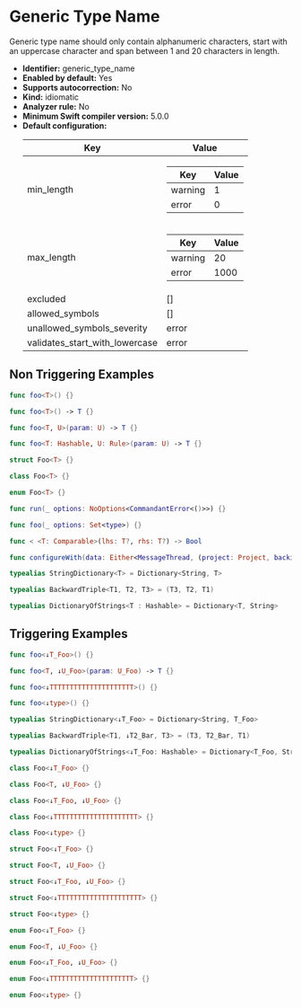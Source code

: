 # Generic Type Name

Generic type name should only contain alphanumeric characters, start with an uppercase character and span between 1 and 20 characters in length.

* **Identifier:** generic_type_name
* **Enabled by default:** Yes
* **Supports autocorrection:** No
* **Kind:** idiomatic
* **Analyzer rule:** No
* **Minimum Swift compiler version:** 5.0.0
* **Default configuration:**
  <table>
  <thead>
  <tr><th>Key</th><th>Value</th></tr>
  </thead>
  <tbody>
  <tr>
  <td>
  min_length
  </td>
  <td>
  <table>
  <thead>
  <tr><th>Key</th><th>Value</th></tr>
  </thead>
  <tbody>
  <tr>
  <td>
  warning
  </td>
  <td>
  1
  </td>
  </tr>
  <tr>
  <td>
  error
  </td>
  <td>
  0
  </td>
  </tr>
  </tbody>
  </table>
  </td>
  </tr>
  <tr>
  <td>
  max_length
  </td>
  <td>
  <table>
  <thead>
  <tr><th>Key</th><th>Value</th></tr>
  </thead>
  <tbody>
  <tr>
  <td>
  warning
  </td>
  <td>
  20
  </td>
  </tr>
  <tr>
  <td>
  error
  </td>
  <td>
  1000
  </td>
  </tr>
  </tbody>
  </table>
  </td>
  </tr>
  <tr>
  <td>
  excluded
  </td>
  <td>
  []
  </td>
  </tr>
  <tr>
  <td>
  allowed_symbols
  </td>
  <td>
  []
  </td>
  </tr>
  <tr>
  <td>
  unallowed_symbols_severity
  </td>
  <td>
  error
  </td>
  </tr>
  <tr>
  <td>
  validates_start_with_lowercase
  </td>
  <td>
  error
  </td>
  </tr>
  </tbody>
  </table>

## Non Triggering Examples

```swift
func foo<T>() {}
```

```swift
func foo<T>() -> T {}
```

```swift
func foo<T, U>(param: U) -> T {}
```

```swift
func foo<T: Hashable, U: Rule>(param: U) -> T {}
```

```swift
struct Foo<T> {}
```

```swift
class Foo<T> {}
```

```swift
enum Foo<T> {}
```

```swift
func run(_ options: NoOptions<CommandantError<()>>) {}
```

```swift
func foo(_ options: Set<type>) {}
```

```swift
func < <T: Comparable>(lhs: T?, rhs: T?) -> Bool
```

```swift
func configureWith(data: Either<MessageThread, (project: Project, backing: Backing)>)
```

```swift
typealias StringDictionary<T> = Dictionary<String, T>
```

```swift
typealias BackwardTriple<T1, T2, T3> = (T3, T2, T1)
```

```swift
typealias DictionaryOfStrings<T : Hashable> = Dictionary<T, String>
```

## Triggering Examples

```swift
func foo<↓T_Foo>() {}
```

```swift
func foo<T, ↓U_Foo>(param: U_Foo) -> T {}
```

```swift
func foo<↓TTTTTTTTTTTTTTTTTTTTT>() {}
```

```swift
func foo<↓type>() {}
```

```swift
typealias StringDictionary<↓T_Foo> = Dictionary<String, T_Foo>
```

```swift
typealias BackwardTriple<T1, ↓T2_Bar, T3> = (T3, T2_Bar, T1)
```

```swift
typealias DictionaryOfStrings<↓T_Foo: Hashable> = Dictionary<T_Foo, String>
```

```swift
class Foo<↓T_Foo> {}
```

```swift
class Foo<T, ↓U_Foo> {}
```

```swift
class Foo<↓T_Foo, ↓U_Foo> {}
```

```swift
class Foo<↓TTTTTTTTTTTTTTTTTTTTT> {}
```

```swift
class Foo<↓type> {}
```

```swift
struct Foo<↓T_Foo> {}
```

```swift
struct Foo<T, ↓U_Foo> {}
```

```swift
struct Foo<↓T_Foo, ↓U_Foo> {}
```

```swift
struct Foo<↓TTTTTTTTTTTTTTTTTTTTT> {}
```

```swift
struct Foo<↓type> {}
```

```swift
enum Foo<↓T_Foo> {}
```

```swift
enum Foo<T, ↓U_Foo> {}
```

```swift
enum Foo<↓T_Foo, ↓U_Foo> {}
```

```swift
enum Foo<↓TTTTTTTTTTTTTTTTTTTTT> {}
```

```swift
enum Foo<↓type> {}
```